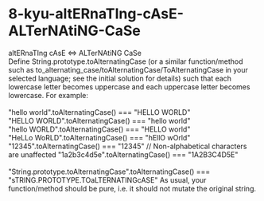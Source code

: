 # 8-kyu-altERnaTIng-cAsE-ALTerNAtiNG-CaSe
altERnaTIng cAsE <=> ALTerNAtiNG CaSe
<br>
Define String.prototype.toAlternatingCase (or a similar function/method such as to_alternating_case/toAlternatingCase/ToAlternatingCase in your selected language; see the initial solution for details) such that each lowercase letter becomes uppercase and each uppercase letter becomes lowercase. For example:
<br><br>
"hello world".toAlternatingCase() === "HELLO WORLD"
<br>
"HELLO WORLD".toAlternatingCase() === "hello world"
<br>
"hello WORLD".toAlternatingCase() === "HELLO world"
<br>
"HeLLo WoRLD".toAlternatingCase() === "hEllO wOrld"
<br>
"12345".toAlternatingCase()       === "12345"                   // Non-alphabetical characters are unaffected
"1a2b3c4d5e".toAlternatingCase()  === "1A2B3C4D5E"
<br><br>
"String.prototype.toAlternatingCase".toAlternatingCase() === "sTRING.PROTOTYPE.TOaLTERNATINGcASE"
As usual, your function/method should be pure, i.e. it should not mutate the original string.

